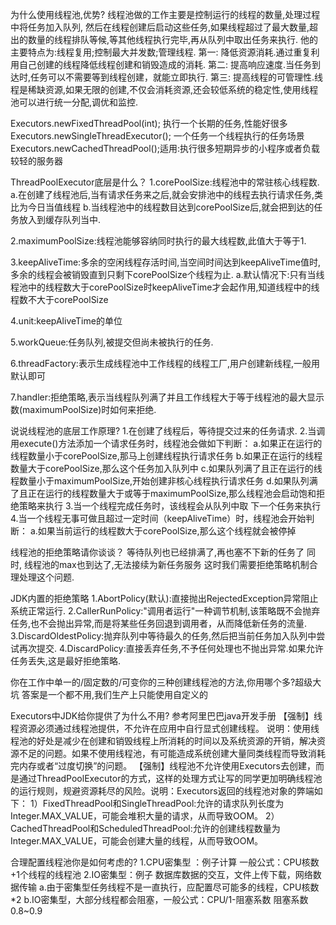 为什么使用线程池,优势?
线程池做的工作主要是控制运行的线程的数量,处理过程中将任务加入队列,
然后在线程创建后启动这些任务,如果线程超过了最大数量,超出的数量的线程排队等候,等其他线程执行完毕,再从队列中取出任务来执行.
他的主要特点为:线程复用;控制最大并发数;管理线程.
第一: 降低资源消耗.通过重复利用自己创建的线程降低线程创建和销毁造成的消耗.
第二: 提高响应速度.当任务到达时,任务可以不需要等到线程创建，就能立即执行.
第三: 提高线程的可管理性.线程是稀缺资源,如果无限的创建,不仅会消耗资源,还会较低系统的稳定性,使用线程池可以进行统一分配,调优和监控.



Executors.newFixedThreadPool(int); 执行一个长期的任务,性能好很多
Executors.newSingleThreadExecutor(); 一个任务一个线程执行的任务场景
Executors.newCachedThreadPool();适用:执行很多短期异步的小程序或者负载较轻的服务器

ThreadPoolExecutor底层是什么？
1.corePoolSize:线程池中的常驻核心线程数.
    a.在创建了线程池后,当有请求任务来之后,就会安排池中的线程去执行请求任务,类比为今日当值线程
    b.当线程池中的线程数目达到corePoolSize后,就会把到达的任务放入到缓存队列当中.

2.maximumPoolSize:线程池能够容纳同时执行的最大线程数,此值大于等于1.

3.keepAliveTime:多余的空闲线程存活时间,当空间时间达到keepAliveTime值时,多余的线程会被销毁直到只剩下corePoolSize个线程为止.
    a.默认情况下:只有当线程池中的线程数大于corePoolSize时keepAliveTime才会起作用,知道线程中的线程数不大于corePoolSize

4.unit:keepAliveTime的单位

5.workQueue:任务队列,被提交但尚未被执行的任务.

6.threadFactory:表示生成线程池中工作线程的线程工厂,用户创建新线程,一般用默认即可

7.handler:拒绝策略,表示当线程队列满了并且工作线程大于等于线程池的最大显示数(maximumPoolSize)时如何来拒绝.


说说线程池的底层工作原理?
1.在创建了线程后，等待提交过来的任务请求.
2.当调用execute()方法添加一个请求任务时，线程池会做如下判断：
    a.如果正在运行的线程数量小于corePoolSize,那马上创建线程执行请求任务
    b.如果正在运行的线程数量大于corePoolSize,那么这个任务加入队列中
    c.如果队列满了且正在运行的线程数量小于maximumPoolSize,开始创建非核心线程执行请求任务
    d.如果队列满了且正在运行的线程数量大于或等于maximumPoolSize,那么线程池会启动饱和拒绝策略来执行
3.当一个线程完成任务时，该线程会从队列中取 下一个任务来执行
4.当一个线程无事可做且超过一定时间（keepAliveTime）时，线程池会开始判断：
    a.如果当前运行的线程数大于corePoolSize,那么这个线程就会被停掉


线程池的拒绝策略请你谈谈？
等待队列也已经排满了,再也塞不下新的任务了 同时, 线程池的max也到达了,无法接续为新任务服务 这时我们需要拒绝策略机制合理处理这个问题.

JDK内置的拒绝策略
1.AbortPolicy(默认):直接抛出RejectedException异常阻止系统正常运行.
2.CallerRunPolicy:"调用者运行"一种调节机制,该策略既不会抛弃任务,也不会抛出异常,而是将某些任务回退到调用者，从而降低新任务的流量.
3.DiscardOldestPolicy:抛弃队列中等待最久的任务,然后把当前任务加入队列中尝试再次提交.
4.DiscardPolicy:直接丢弃任务,不予任何处理也不抛出异常.如果允许任务丢失,这是最好拒绝策略.


你在工作中单一的/固定数的/可变你的三种创建线程池的方法,你用哪个多?超级大坑
答案是一个都不用,我们生产上只能使用自定义的

Executors中JDK给你提供了为什么不用?
参考阿里巴巴java开发手册
【强制】线程资源必须通过线程池提供，不允许在应用中自行显式创建线程。 说明：使用线程池的好处是减少在创建和销毁线程上所消耗的时间以及系统资源的开销，解决资源不足的问题。如果不使用线程池，有可能造成系统创建大量同类线程而导致消耗完内存或者“过度切换”的问题。
【强制】线程池不允许使用Executors去创建，而是通过ThreadPoolExecutor的方式，这样的处理方式让写的同学更加明确线程池的运行规则，规避资源耗尽的风险。说明：Executors返回的线程池对象的弊端如下：
1）FixedThreadPool和SingleThreadPool:允许的请求队列长度为Integer.MAX_VALUE，可能会堆积大量的请求，从而导致OOM。
2）CachedThreadPool和ScheduledThreadPool:允许的创建线程数量为Integer.MAX_VALUE，可能会创建大量的线程，从而导致OOM。


合理配置线程池你是如何考虑的?
1.CPU密集型 ：例子计算
    一般公式：CPU核数+1个线程的线程池
2.IO密集型：例子 数据库数据的交互，文件上传下载，网络数据传输
    a.由于密集型任务线程不是一直执行，应配置尽可能多的线程，CPU核数*2
    b.IO密集型，大部分线程都会阻塞，一般公式：CPU/1-阻塞系数   阻塞系数 0.8~0.9  
    